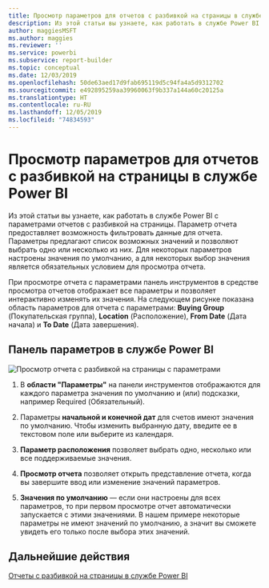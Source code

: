 ```yaml
---
title: Просмотр параметров для отчетов с разбивкой на страницы в службе Power BI
description: Из этой статьи вы узнаете, как работать в службе Power BI с параметрами отчетов с разбивкой на страницы.
author: maggiesMSFT
ms.author: maggies
ms.reviewer: ''
ms.service: powerbi
ms.subservice: report-builder
ms.topic: conceptual
ms.date: 12/03/2019
ms.openlocfilehash: 50de63aed17d9fab695119d5c94fa4a5d9312702
ms.sourcegitcommit: e492895259aa39960063f9b337a144a60c20125a
ms.translationtype: HT
ms.contentlocale: ru-RU
ms.lasthandoff: 12/05/2019
ms.locfileid: "74834593"
---
```

# <a name="view-parameters-for-paginated-reports-in-the-power-bi-service"></a>Просмотр параметров для отчетов с разбивкой на страницы в службе Power BI

Из этой статьи вы узнаете, как работать в службе Power BI с параметрами отчетов с разбивкой на страницы.  Параметр отчета предоставляет возможность фильтровать данные для отчета. Параметры предлагают список возможных значений и позволяют выбрать одно или несколько из них. Для некоторых параметров настроены значения по умолчанию, а для некоторых выбор значения является обязательных условием для просмотра отчета.  

При просмотре отчета с параметрами панель инструментов в средстве просмотра отчетов отображает все параметры и позволяет интерактивно изменять их значения. На следующем рисунке показана область параметров для отчета с параметрами: **Buying Group** (Покупательская группа), **Location** (Расположение), **From Date** (Дата начала) и **To Date** (Дата завершения).  

## <a name="parameters-pane-in-the-power-bi-service"></a>Панель параметров в службе Power BI

![Просмотр отчета с разбивкой на страницы с параметрами](media/paginated-reports-view-parameters/power-bi-paginated-view-parameters.png)
  
1.  В **области "Параметры"** на панели инструментов отображаются для каждого параметра значения по умолчанию и (или) подсказки, например Required (Обязательный).    
  
2.  Параметры **начальной и конечной дат** для счетов имеют значения по умолчанию. Чтобы изменить выбранную дату, введите ее в текстовом поле или выберите из календаря.  
  
3.  **Параметр расположения** позволяет выбрать одно, несколько или все поддерживаемые значения. 
  
4.  **Просмотр отчета** позволяет открыть представление отчета, когда вы завершите ввод или изменение значений параметров. 

5. **Значения по умолчанию** — если они настроены для всех параметров, то при первом просмотре отчет автоматически запускается с этими значениями. В нашем примере некоторые параметры не имеют значений по умолчанию, а значит вы сможете увидеть его только после выбора этих значений.  

## <a name="next-steps"></a>Дальнейшие действия

[Отчеты с разбивкой на страницы в службе Power BI](end-user-paginated-report.md)
